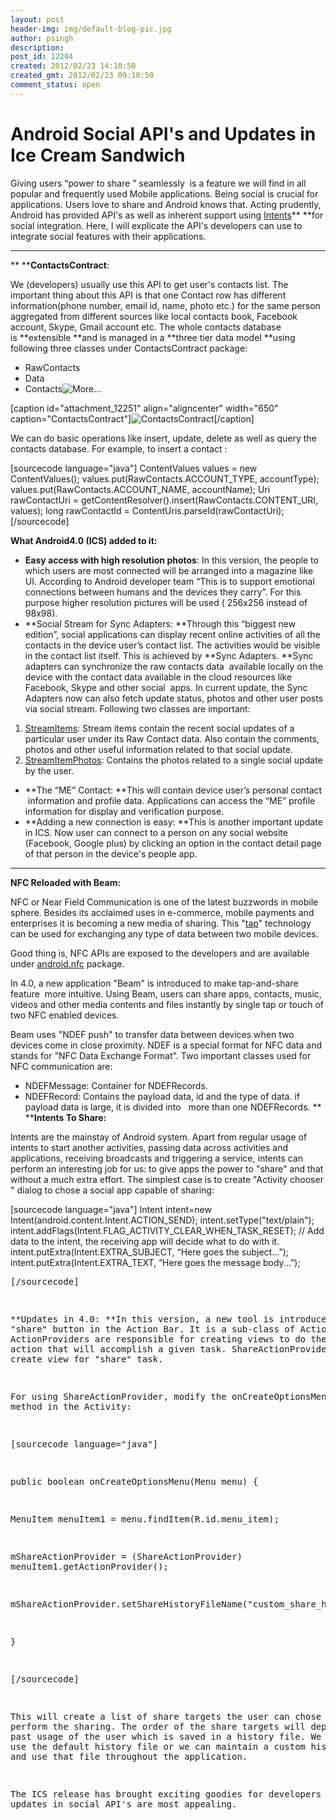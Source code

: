 ```yaml
---
layout: post
header-img: img/default-blog-pic.jpg
author: psingh
description: 
post_id: 12204
created: 2012/02/23 14:10:50
created_gmt: 2012/02/23 09:10:50
comment_status: open
---
```


# Android Social API's and Updates in Ice Cream Sandwich

Giving users “power to share ” seamlessly  is a feature we will find in all popular and frequently used Mobile applications. Being social is crucial for applications. Users love to share and Android knows that. Acting prudently, Android has provided API's as well as inherent support using [Intents][1]** **for social integration. Here, I will explicate the API's developers can use to integrate social features with their applications.

** **

** ****ContactsContract**:

We (developers) usually use this API to get user's contacts list. The important thing about this API is that one Contact row has different information(phone number, email id, name, photo etc.) for the same person aggregated from different sources like local contacts book, Facebook account, Skype, Gmail account etc. The whole contacts database is **extensible **and is managed in a **three tier data model **using following three classes under ContactsContract package: 

  * RawContacts
  * Data
  * Contacts![][2]

[caption id="attachment_12251" align="aligncenter" width="650" caption="ContactsContract"]![][3][/caption]

We can do basic operations like insert, update, delete as well as query the contacts database. For example, to insert a contact :

[sourcecode language="java"] ContentValues values = new ContentValues(); values.put(RawContacts.ACCOUNT_TYPE, accountType); values.put(RawContacts.ACCOUNT_NAME, accountName); Uri rawContactUri = getContentResolver().insert(RawContacts.CONTENT_URI, values); long rawContactId = ContentUris.parseId(rawContactUri); [/sourcecode]

**What Android4.0 (ICS) added to it:**

  * **Easy access with high resolution photos**: In this version, the people to which users are most connected will be arranged into a magazine like UI. According to Android developer team “This is to support emotional connections between humans and the devices they carry”. For this purpose higher resolution pictures will be used ( 256x256 instead of 98x98).
  * **Social Stream for Sync Adapters: **Through this “biggest new edition”, social applications can display recent online activities of all the contacts in the device user’s contact list. The activities would be visible in the contact list itself. This is achieved by **Sync Adapters. **Sync adapters can synchronize the raw contacts data  available locally on the device with the contact data available in the cloud resources like Facebook, Skype and other social  apps. In current update, the Sync Adapters now can also fetch update status, photos and other user posts via social stream. Following two classes are important:
  1. [StreamItems][4]: Stream items contain the recent social updates of a particular user under its Raw Contact data. Also contain the comments, photos and other useful information related to that social update.
  2. [StreamItemPhotos][5]: Contains the photos related to a single social update by the user.
  * **The “ME” Contact: **This will contain device user’s personal contact  information and profile data. Applications can access the “ME” profile information for display and verification purpose.
  * **Adding a new connection is easy: **This is another important update in ICS. Now user can connect to a person on any social website (Facebook, Google plus) by clicking an option in the contact detail page of that person in the device's people app.

** **

**NFC Reloaded with Beam:**

NFC or Near Field Communication is one of the latest buzzwords in mobile sphere. Besides its acclaimed uses in e-commerce, mobile payments and enterprises it is becoming a new media of sharing. This "[tap][6]" technology can be used for exchanging any type of data between two mobile devices.

Good thing is, NFC APIs are exposed to the developers and are available under [android.nfc][7] package.

In 4.0, a new application "Beam" is introduced to make tap-and-share feature  more intuitive. Using Beam, users can share apps, contacts, music, videos and other media contents and files instantly by single tap or touch of two NFC enabled devices.

Beam uses "NDEF push" to transfer data between devices when two devices come in close proximity. NDEF is a special format for NFC data and stands for "NFC Data Exchange Format". Two important classes used for NFC communication are: 

  * NDEFMessage: Container for NDEFRecords.
  * NDEFRecord: Contains the payload data, id and the type of data. if payload data is large, it is divided into   more than one NDEFRecords.
** ****Intents To Share:**

Intents are the mainstay of Android system. Apart from regular usage of intents to start another activities, passing data across activities and applications, receiving broadcasts and triggering a service, intents can perform an interesting job for us: to give apps the power to "share" and that without a much extra effort. The simplest case is to create "Activity chooser " dialog to chose a social app capable of sharing:

[sourcecode language="java"] Intent intent=new Intent(android.content.Intent.ACTION_SEND); intent.setType("text/plain"); intent.addFlags(Intent.FLAG_ACTIVITY_CLEAR_WHEN_TASK_RESET); // Add data to the intent, the receiving app will decide what to do with it. intent.putExtra(Intent.EXTRA_SUBJECT, “Here goes the subject...”); intent.putExtra(Intent.EXTRA_TEXT, “Here goes the message body...”); <pre>[/sourcecode]

**Updates in 4.0: **In this version, a new tool is introduced : [ShareActionProvider][8] . This will create a "share" button in the Action Bar. It is a sub-class of ActionProvider. ActionProviders are responsible for creating views to do the required action that will accomplish a given task. ShareActionProvider will create view for "share" task.

For using ShareActionProvider, modify the onCreateOptionsMenu() method in the Activity:

[sourcecode language="java"]

public boolean onCreateOptionsMenu(Menu menu) {

MenuItem menuItem1 = menu.findItem(R.id.menu_item);

mShareActionProvider = (ShareActionProvider) menuItem1.getActionProvider();

mShareActionProvider.setShareHistoryFileName("custom_share_history.xml");

}

[/sourcecode]

This will create a list of share targets the user can chose from to perform the sharing. The order of the share targets will depend on the past usage of the user which is saved in a history file. We can either use the default history file or we can maintain a custom history file and use that file throughout the application.

The ICS release has brought exciting goodies for developers and updates in social API's are most appealing.

   [1]: http://developer.android.com/reference/android/content/Intent.html
   [2]: http://xebee.xebia.in/wp-includes/js/tinymce/plugins/wordpress/img/trans.gif (More...)
   [3]: http://xebee.xebia.in/wp-content/uploads/2012/02/ContactsContract2-1024x621.jpg (ContactsContract)
   [4]: http://developer.android.com/reference/android/provider/ContactsContract.Contacts.StreamItems.html
   [5]: http://developer.android.com/reference/android/provider/ContactsContract.StreamItems.StreamItemPhotos.html
   [6]: http://www.slideshare.net/ParamvirSingh1/near-field-communication-10509831 (Slides: NFC, the "tap" technology)
   [7]: http://developer.android.com/reference/android/nfc/package-summary.html (android.nfc packager summary)
   [8]: http://developer.android.com/reference/android/widget/ShareActionProvider.html (ShareActionProvider)